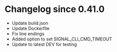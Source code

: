 # Changelog since 0.41.0
- Update build.json 
- Update Dockerfile 
- Fix line endings 
- Added option to set SIGNAL_CLI_CMD_TIMEOUT 
- Update to latest DEV for testing 
